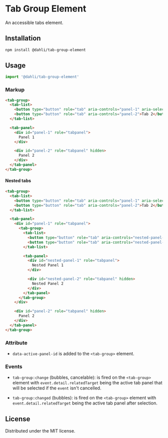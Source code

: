 # Tab Group Element

An accessible tabs element.

## Installation

```bash
npm install @dahli/tab-group-element
```

## Usage

```js
import '@dahli/tab-group-element'
```

### Markup

```html
<tab-group>
  <tab-list>
    <button type="button" role="tab" aria-controls="panel-1" aria-selected="true">Tab 1</button>
    <button type="button" role="tab" aria-controls="panel-2">Tab 2</button>
  </tab-list>

  <tab-panel>
    <div id="panel-1" role="tabpanel">
      Panel 1
    </div>

    <div id="panel-2" role="tabpanel" hidden>
      Panel 2
    </div>
  </tab-panel>
</tab-group>
```

#### Nested tabs

```html
<tab-group>
  <tab-list>
    <button type="button" role="tab" aria-controls="panel-1" aria-selected="true">Tab 1</button>
    <button type="button" role="tab" aria-controls="panel-2">Tab 2</button>
  </tab-list>

  <tab-panel>
    <div id="panel-1" role="tabpanel">
      <tab-group>
        <tab-list>
          <button type="button" role="tab" aria-controls="nested-panel-1" aria-selected="true">Nested Tab 1</button>
          <button type="button" role="tab" aria-controls="nested-panel-2">Nested Tab 2</button>
        </tab-list>

        <tab-panel>
          <div id="nested-panel-1" role="tabpanel">
            Nested Panel 1
          </div>

          <div id="nested-panel-2" role="tabpanel" hidden>
            Nested Panel 2
          </div>
        </tab-panel>
      </tab-group>
    </div>

    <div id="panel-2" role="tabpanel" hidden>
      Panel 2
    </div>
  </tab-panel>
</tab-group>
```

### Attribute

- `data-active-panel-id` is added to the `<tab-group>` element.

### Events

- `tab-group:change` (bubbles, cancelable): is fired on the `<tab-group>` element with `event.detail.relatedTarget`
being the active tab panel that will be selected if the `event` isn't cancelled.

- `tab-group:changed` (bubbles): is fired on the `<tab-group>` element with `event.detail.relatedTarget` being the
active tab panel after selection.

## License
Distributed under the MIT license.
